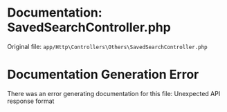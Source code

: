 # Documentation: SavedSearchController.php

Original file: `app/Http\Controllers\Others\SavedSearchController.php`

# Documentation Generation Error

There was an error generating documentation for this file: Unexpected API response format